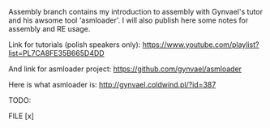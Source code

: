 Assembly branch contains my introduction to assembly with Gynvael's tutor and his awsome tool 'asmloader'. I will also publish here some notes for assembly and RE usage.

Link for tutorials (polish speakers only):
https://www.youtube.com/playlist?list=PL7CA8FE35B665D4DD

And link for asmloader project:
https://github.com/gynvael/asmloader

Here is what asmloader is:
http://gynvael.coldwind.pl/?id=387

TODO:

FILE [x]
